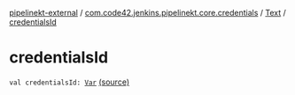 [pipelinekt-external](../../index.md) / [com.code42.jenkins.pipelinekt.core.credentials](../index.md) / [Text](index.md) / [credentialsId](./credentials-id.md)

# credentialsId

`val credentialsId: `[`Var`](../../com.code42.jenkins.pipelinekt.core.vars/-var/index.md) [(source)](https://github.com/code42/pipelinekt/tree/master/core/src/main/kotlin/com/code42/jenkins/pipelinekt/core/credentials/Text.kt#L5)